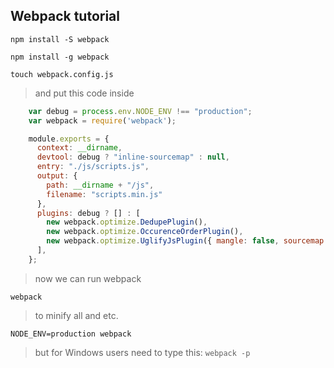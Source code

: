## Webpack tutorial

`npm install -S webpack`

`npm install -g webpack`

`touch webpack.config.js`
>and put this code inside
```js
    var debug = process.env.NODE_ENV !== "production";
    var webpack = require('webpack');

    module.exports = {
      context: __dirname,
      devtool: debug ? "inline-sourcemap" : null,
      entry: "./js/scripts.js",
      output: {
        path: __dirname + "/js",
        filename: "scripts.min.js"
      },
      plugins: debug ? [] : [
        new webpack.optimize.DedupePlugin(),
        new webpack.optimize.OccurenceOrderPlugin(),
        new webpack.optimize.UglifyJsPlugin({ mangle: false, sourcemap: false }),
      ],
    };
```
>now we can run webpack

`webpack`

>to minify all and etc.

`NODE_ENV=production webpack`
>but for Windows users need to type this:
`webpack -p`